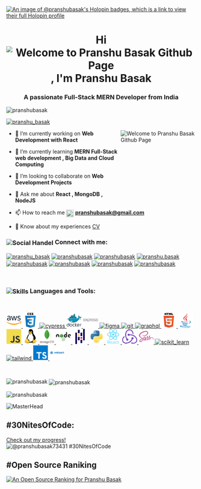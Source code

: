 [![An image of @pranshubasak's Holopin badges, which is a link to view their full Holopin profile](https://holopin.me/pranshubasak)](https://holopin.io/@pranshubasak)
<h1 align="center">Hi <img align="center" src="https://user-images.githubusercontent.com/74038190/214644152-52f47eb3-5e31-4f47-8758-05c9468d5596.gif" alt="Welcome to Pranshu Basak Github Page"  width="50px"/>, I'm Pranshu Basak</h1>
<h3 align="center">A passionate Full-Stack MERN Developer from India</h3>

<p align="left"> <img src="https://komarev.com/ghpvc/?username=pranshubasak&label=Profile%20views&color=green&style=plastic" alt="pranshubasak" /> </p>

<p align="left"> <a href="https://twitter.com/pranshu_basak" target="blank"><img src="https://img.shields.io/twitter/follow/pranshu_basak?logo=twitter&style=for-the-badge" alt="pranshu_basak" /></a> </p>
<img align="right" src="https://user-images.githubusercontent.com/74038190/229223263-cf2e4b07-2615-4f87-9c38-e37600f8381a.gif" alt="Welcome to Pranshu Basak Github Page"  height="200px" width="200px"/>

- 🔭 I’m currently working on **Web Development with React**

- 🌱 I’m currently learning **MERN Full-Stack web development , Big Data and Cloud Computing**

- 👯 I’m looking to collaborate on **Web Development Projects**

- 💬 Ask me about **React , MongoDB , NodeJS**

- 📫 How to reach me <img align="center" src="https://user-images.githubusercontent.com/74038190/216122065-2f028bae-25d6-4a3c-bc9f-175394ed5011.png"   height="20px" width="20px"/> **pranshubasak@gmail.com** 

- 📄 Know about my experiences [CV](https://drive.google.com/file/d/1CvRU-Eicq9Uw4brelxSdqWn3V4YYCI4P/view?usp=sharing)

<h3 align="left"><img align="center" src="https://user-images.githubusercontent.com/74038190/235294012-0a55e343-37ad-4b0f-924f-c8431d9d2483.gif" alt="Social Handel"  height="50px" width="50px"/>  Connect with me:</h3>
<p align="left">
<a href="https://twitter.com/pranshu_basak" target="blank"><img align="center" src="https://user-images.githubusercontent.com/74038190/241765460-cc4fe88c-7f7a-41d8-b449-34b7a178c1c6.gif" alt="pranshu_basak" height="30" width="40" /></a>
<a href="https://linkedin.com/in/pranshubasak" target="blank"><img align="center" src="https://raw.githubusercontent.com/rahuldkjain/github-profile-readme-generator/master/src/images/icons/Social/linked-in-alt.svg" alt="pranshubasak" height="30" width="40" /></a>
<a href="https://kaggle.com/pranshubasak" target="blank"><img align="center" src="https://raw.githubusercontent.com/rahuldkjain/github-profile-readme-generator/master/src/images/icons/Social/kaggle.svg" alt="pranshubasak" height="30" width="40" /></a>
<a href="https://fb.com/pranshu.basak" target="blank"><img align="center" src="https://raw.githubusercontent.com/rahuldkjain/github-profile-readme-generator/master/src/images/icons/Social/facebook.svg" alt="pranshu.basak" height="30" width="40" /></a>
<a href="https://instagram.com/pranshubasak" target="blank"><img align="center" src="https://raw.githubusercontent.com/rahuldkjain/github-profile-readme-generator/master/src/images/icons/Social/instagram.svg" alt="pranshubasak" height="30" width="40" /></a>
<a href="https://www.leetcode.com/pranshubasak" target="blank"><img align="center" src="https://raw.githubusercontent.com/rahuldkjain/github-profile-readme-generator/master/src/images/icons/Social/leet-code.svg" alt="pranshubasak" height="30" width="40" /></a>
<a href="https://auth.geeksforgeeks.org/user/pranshubasak" target="blank"><img align="center" src="https://raw.githubusercontent.com/rahuldkjain/github-profile-readme-generator/master/src/images/icons/Social/geeks-for-geeks.svg" alt="pranshubasak" height="30" width="40" /></a>
<a href="https://pranshubasak.co/" target="blank"><img align="center" src="https://raw.githubusercontent.com/rahuldkjain/github-profile-readme-generator/master/src/images/icons/Social/geeks-for-geeks.svg" alt="pranshubasak" height="30" width="40" /></a>
</p>
<img align="center" src="https://user-images.githubusercontent.com/74038190/212284100-561aa473-3905-4a80-b561-0d28506553ee.gif" alt=""  width="1000" />
<h3 align="left"><img align="center" src="https://user-images.githubusercontent.com/74038190/212284087-bbe7e430-757e-4901-90bf-4cd2ce3e1852.gif" alt="Skills"  height="50px" width="50px"/> Languages and Tools:</h3>
<br>
<p align="left"> <a href="https://aws.amazon.com" target="_blank" rel="noreferrer"> <img src="https://raw.githubusercontent.com/devicons/devicon/master/icons/amazonwebservices/amazonwebservices-original-wordmark.svg" alt="aws" width="40" height="40"/> </a> <a href="https://www.w3schools.com/css/" target="_blank" rel="noreferrer"> <img src="https://raw.githubusercontent.com/devicons/devicon/master/icons/css3/css3-original-wordmark.svg" alt="css3" width="40" height="40"/> </a> <a href="https://www.cypress.io" target="_blank" rel="noreferrer"> <img src="https://raw.githubusercontent.com/simple-icons/simple-icons/6e46ec1fc23b60c8fd0d2f2ff46db82e16dbd75f/icons/cypress.svg" alt="cypress" width="40" height="40"/> </a> <a href="https://www.docker.com/" target="_blank" rel="noreferrer"> <img src="https://raw.githubusercontent.com/devicons/devicon/master/icons/docker/docker-original-wordmark.svg" alt="docker" width="40" height="40"/> </a> <a href="https://expressjs.com" target="_blank" rel="noreferrer"> <img src="https://raw.githubusercontent.com/devicons/devicon/master/icons/express/express-original-wordmark.svg" alt="express" width="40" height="40"/> </a> <a href="https://www.figma.com/" target="_blank" rel="noreferrer"> <img src="https://www.vectorlogo.zone/logos/figma/figma-icon.svg" alt="figma" width="40" height="40"/> </a> <a href="https://git-scm.com/" target="_blank" rel="noreferrer"> <img src="https://www.vectorlogo.zone/logos/git-scm/git-scm-icon.svg" alt="git" width="40" height="40"/> </a> <a href="https://graphql.org" target="_blank" rel="noreferrer"> <img src="https://www.vectorlogo.zone/logos/graphql/graphql-icon.svg" alt="graphql" width="40" height="40"/> </a> <a href="https://www.w3.org/html/" target="_blank" rel="noreferrer"> <img src="https://raw.githubusercontent.com/devicons/devicon/master/icons/html5/html5-original-wordmark.svg" alt="html5" width="40" height="40"/> </a> <a href="https://www.java.com" target="_blank" rel="noreferrer"> <img src="https://raw.githubusercontent.com/devicons/devicon/master/icons/java/java-original.svg" alt="java" width="40" height="40"/> </a> <a href="https://developer.mozilla.org/en-US/docs/Web/JavaScript" target="_blank" rel="noreferrer"> <img src="https://raw.githubusercontent.com/devicons/devicon/master/icons/javascript/javascript-original.svg" alt="javascript" width="40" height="40"/> </a> <a href="https://www.linux.org/" target="_blank" rel="noreferrer"> <img src="https://raw.githubusercontent.com/devicons/devicon/master/icons/linux/linux-original.svg" alt="linux" width="40" height="40"/> </a> <a href="https://www.mongodb.com/" target="_blank" rel="noreferrer"> <img src="https://raw.githubusercontent.com/devicons/devicon/master/icons/mongodb/mongodb-original-wordmark.svg" alt="mongodb" width="40" height="40"/> </a> <a href="https://nodejs.org" target="_blank" rel="noreferrer"> <img src="https://raw.githubusercontent.com/devicons/devicon/master/icons/nodejs/nodejs-original-wordmark.svg" alt="nodejs" width="40" height="40"/> </a> <a href="https://pandas.pydata.org/" target="_blank" rel="noreferrer"> <img src="https://raw.githubusercontent.com/devicons/devicon/2ae2a900d2f041da66e950e4d48052658d850630/icons/pandas/pandas-original.svg" alt="pandas" width="40" height="40"/> </a> <a href="https://www.python.org" target="_blank" rel="noreferrer"> <img src="https://raw.githubusercontent.com/devicons/devicon/master/icons/python/python-original.svg" alt="python" width="40" height="40"/> </a> <a href="https://reactjs.org/" target="_blank" rel="noreferrer"> <img src="https://raw.githubusercontent.com/devicons/devicon/master/icons/react/react-original-wordmark.svg" alt="react" width="40" height="40"/> </a> <a href="https://redux.js.org" target="_blank" rel="noreferrer"> <img src="https://raw.githubusercontent.com/devicons/devicon/master/icons/redux/redux-original.svg" alt="redux" width="40" height="40"/> </a> <a href="https://sass-lang.com" target="_blank" rel="noreferrer"> <img src="https://raw.githubusercontent.com/devicons/devicon/master/icons/sass/sass-original.svg" alt="sass" width="40" height="40"/> </a> <a href="https://scikit-learn.org/" target="_blank" rel="noreferrer"> <img src="https://upload.wikimedia.org/wikipedia/commons/0/05/Scikit_learn_logo_small.svg" alt="scikit_learn" width="40" height="40"/> </a> <a href="https://tailwindcss.com/" target="_blank" rel="noreferrer"> <img src="https://www.vectorlogo.zone/logos/tailwindcss/tailwindcss-icon.svg" alt="tailwind" width="40" height="40"/> </a> <a href="https://www.typescriptlang.org/" target="_blank" rel="noreferrer"> <img src="https://raw.githubusercontent.com/devicons/devicon/master/icons/typescript/typescript-original.svg" alt="typescript" width="40" height="40"/> </a> <a href="https://webpack.js.org" target="_blank" rel="noreferrer"> <img src="https://raw.githubusercontent.com/devicons/devicon/d00d0969292a6569d45b06d3f350f463a0107b0d/icons/webpack/webpack-original-wordmark.svg" alt="webpack" width="40" height="40"/> </a> </p>
<img align="center" src="https://user-images.githubusercontent.com/74038190/212284115-f47cd8ff-2ffb-4b04-b5bf-4d1c14c0247f.gif" alt=""  width="1000" />
<p><img align="left" src="https://github-readme-stats.vercel.app/api/top-langs?username=pranshubasak&show_icons=true&theme=dark&hide_border=true&locale=en&layout=compact" alt="pranshubasak" /></p>

<p>&nbsp;<img align="center" src="https://github-readme-stats.vercel.app/api?username=pranshubasak&show_icons=true&theme=dark&hide_border=true&locale=en" alt="pranshubasak" /></p>

<p><img align="center" src="https://github-readme-streak-stats.herokuapp.com/?user=pranshubasak&theme=dark" alt="pranshubasak" /></p>

![MasterHead](https://user-images.githubusercontent.com/74038190/240304586-d48893bd-0757-481c-8d7e-ba3e163feae7.png)


## #30NitesOfCode:
  [Check out my progress!](https://www.codedex.io/@pranshubasak73431/30-nites-of-code)  
  ![@pranshubasak73431 #30NitesOfCode](https://www.codedex.io/api/petStatus?user=pranshubasak73431)
## #Open Source Raniking
[![An Open Source Ranking for Pranshu Basak](https://ossrank.com/widget/893662)](https://ossrank.com/widget/893662)
